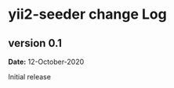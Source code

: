 yii2-seeder change Log
===========================

version 0.1
-------------
**Date:** 12-October-2020

Initial release
